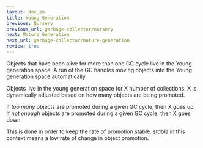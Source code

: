```yaml
---
layout: doc_en
title: Young Generation
previous: Nursery
previous_url: garbage-collector/nursery
next: Mature Generation
next_url: garbage-collector/mature-generation
review: true
---
```

Objects that have been alive for more than one GC cycle live in the Young
generation space.  A run of the GC handles moving objects into the Young
generation space automatically.

Objects live in the young generation space for X number of collections.
X is dynamically adjusted based on how many objects are being promoted.

If *too many* objects are promoted during a given GC cycle, then X goes up.
If *not enough* objects are promoted during a given GC cycle, then X goes down.

This is done in order to keep the rate of promotion stable.
*stable* in this context means a low rate of change in object promotion.

